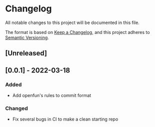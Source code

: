 # Changelog

All notable changes to this project will be documented in this file.

The format is based on [Keep a Changelog](https://keepachangelog.com/en/1.0.0/),
and this project adheres to [Semantic
Versioning](https://semver.org/spec/v2.0.0.html).

## [Unreleased]

## [0.0.1] - 2022-03-18

### Added

- Add openfun's rules to commit format

### Changed

- Fix several bugs in CI to make a clean starting repo
